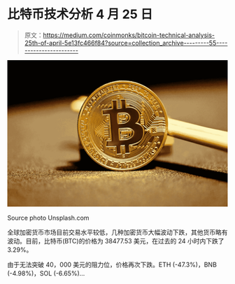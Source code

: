 # 比特币技术分析 4 月 25 日

> 原文：<https://medium.com/coinmonks/bitcoin-technical-analysis-25th-of-april-5e13fc466f84?source=collection_archive---------55----------------------->

![](img/dd7530e1dc77a42976b5f6e4c7f00388.png)

Source photo Unsplash.com

全球加密货币市场目前交易水平较低，几种加密货币大幅波动下跌，其他货币略有波动。目前，比特币(BTC)的价格为 38477.53 美元，在过去的 24 小时内下跌了 3.29%。

由于无法突破 40，000 美元的阻力位，价格再次下跌。ETH (-47.3%)，BNB (-4.98%)，SOL (-6.65%)…